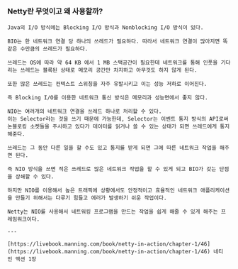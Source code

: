 ### Netty란 무엇이고 왜 사용할까?
    
    Java의 I/O 방식에는 Blocking I/O 방식과 Nonblocking I/O 방식이 있다. 
    
    BIO는 한 네트워크 연결 당 하나의 쓰레드가 필요하다. 따라서 네트워크 연결이 많아지면 똑같은 수만큼의 쓰레드가 필요하다. 
    
    쓰레드는 OS에 따라 약 64 KB 에서 1 MB 스택공간이 필요한데 네트워크를 통해 인풋을 기다리는 쓰레드는 블록된 상태로 메모리 공간만 차지하고 아무것도 하지 않게 된다. 
    
    또한 많은 쓰레드는 컨텍스트 스위칭을 자주 유발시키고 이는 성능 저하로 이어진다.
    
    즉 Blocking I/O를 이용한 네트워크 통신 방식은 메모리과 성능면에서 좋지 않다.
    
    NIO는 여러개의 네트워크 연결을 쓰레드 하나로 처리할 수 있다. 
    이는 Selector라는 것을 쓰기 때문에 가능한데, Selector는 이벤트 통지 방식의 API로써 논블로킹 소켓들을 주시하고 있다가 데이터를 읽거나 쓸 수 있는 상태가 되면 쓰레드에게 통지해준다.
    
    쓰레드는 그 동안 다른 일을 할 수도 있고 통지를 받게 되면 그에 따른 네트워크 작업을 해주면 된다.
    
    즉 NIO 방식을 쓰면 적은 쓰레드로 많은 네트워크 작업을 할 수 있게 되고 BIO가 갖는 단점을 상쇄할 수 있다.
    
    하지만 NIO를 이용해서 높은 트래픽에 상황에서도 안정적이고 효율적인 네트워크 애플리케이션을 만들기 위해서는 다루기 힘들고 에러가 발생하기 쉬운 작업이다. 
    
    Netty는 NIO를 사용해서 네트워킹 프로그램을 만드는 작업을 쉽게 해줄 수 있게 해주는 프레임워크이다.
    
    ---
    
    [https://livebook.manning.com/book/netty-in-action/chapter-1/46](https://livebook.manning.com/book/netty-in-action/chapter-1/46) 네티 인 액션 1장